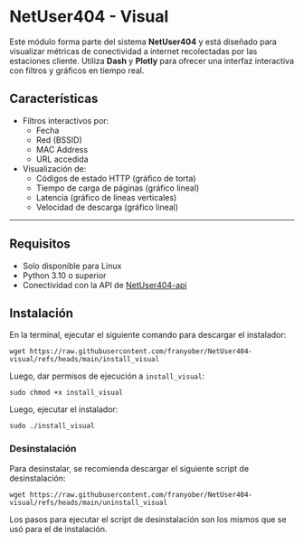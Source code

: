 # NetUser404 - Visual

Este módulo forma parte del sistema **NetUser404** y está diseñado para visualizar métricas de conectividad a internet recolectadas por las estaciones cliente. Utiliza **Dash** y **Plotly** para ofrecer una interfaz interactiva con filtros y gráficos en tiempo real.

## Características

- Filtros interactivos por:
  - Fecha
  - Red (BSSID)
  - MAC Address
  - URL accedida
- Visualización de:
  - Códigos de estado HTTP (gráfico de torta)
  - Tiempo de carga de páginas (gráfico lineal)
  - Latencia (gráfico de líneas verticales)
  - Velocidad de descarga (gráfico lineal)

---

## Requisitos

* Solo disponible para Linux
* Python 3.10 o superior
* Conectividad con la API de [NetUser404-api](https://github.com/franyober/NetUser404-api)


## Instalación

En la terminal, ejecutar el siguiente comando para descargar el instalador:
```
wget https://raw.githubusercontent.com/franyober/NetUser404-visual/refs/heads/main/install_visual
```

Luego, dar permisos de ejecución a `install_visual`:
```
sudo chmod +x install_visual
```

Luego, ejecutar el instalador:
```
sudo ./install_visual
```

### Desinstalación

Para desinstalar, se recomienda descargar el siguiente script de desinstalación:

```
wget https://raw.githubusercontent.com/franyober/NetUser404-visual/refs/heads/main/uninstall_visual
```

Los pasos para ejecutar el script de desinstalación son los mismos que se usó para el de instalación.


